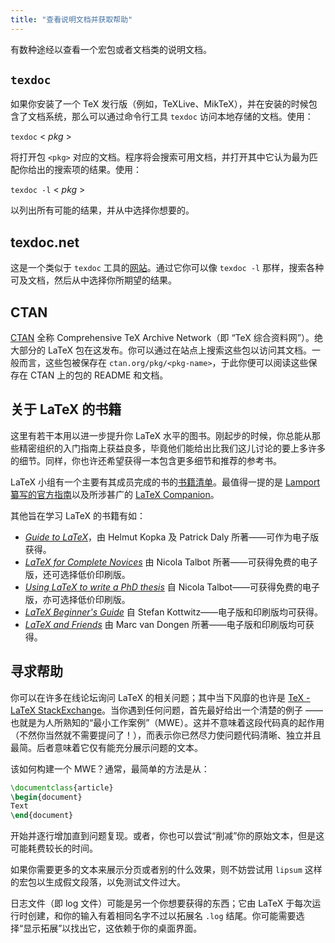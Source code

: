 ```yaml
---
title: "查看说明文档并获取帮助"
---
```

<!-- Translation to be added _after_ English text completed. -->

有数种途经以查看一个宏包或者文档类的说明文档。

## `texdoc`

如果你安装了一个 TeX 发行版（例如，TeXLive、MikTeX），并在安装的时候包含了文档系统，那么可以通过命令行工具 `texdoc` 访问本地存储的文档。使用：


`texdoc` < _pkg_ >


将打开包 `<pkg>` 对应的文档。程序将会搜索可用文档，并打开其中它认为最为匹配你给出的搜索项的结果。使用：


`texdoc -l` < _pkg_ >


以列出所有可能的结果，并从中选择你想要的。


## texdoc.net

这是一个类似于 `texdoc` 工具的[网站](https://texdoc.net/)。通过它你可以像 `texdoc -l` 那样，搜索各种可及文档，然后从中选择你所期望的结果。


## CTAN

[CTAN](https://www.ctan.org) 全称 Comprehensive TeX Archive Network（即 “TeX 综合资料网”）。绝大部分的 LaTeX 包在这发布。你可以通过在站点上搜索这些包以访问其文档。一般而言，这些包被保存在 `ctan.org/pkg/<pkg-name>`，于此你便可以阅读这些保存在 CTAN 上的包的 README 和文档。


## 关于 LaTeX 的书籍

这里有若干本用以进一步提升你 LaTeX 水平的图书。刚起步的时候，你总能从那些精密组织的入门指南上获益良多，毕竟他们能给出比我们这儿讨论的要上多许多的细节。同样，你也许还希望获得一本包含更多细节和推荐的参考书。

LaTeX 小组有一个主要有其成员完成的书的[书籍清单](https://www.latex-project.org/help/books)。最值得一提的是 [Lamport 纂写的官方指南](https://www.informit.com/store/latex-a-document-preparation-system-9780201529838)以及所涉甚广的 [LaTeX Companion](https://www.informit.com/store/latex-companion-9780201362992)。

其他旨在学习 LaTeX 的书籍有如：


- [_Guide to LaTeX_](https://www.informit.com/store/guide-to-latex-9780132651714)，由  Helmut
  Kopka 及 Patrick Daly 所著——可作为电子版获得。
- [_LaTeX for Complete Novices_](https://www.dickimaw-books.com/latex/novices/) 由
  Nicola Talbot 所著——可获得免费的电子版，还可选择低价印刷版。
- [_Using LaTeX to write a PhD thesis_](https://www.dickimaw-books.com/latex/thesis/) 自
  Nicola Talbot——可获得免费的电子版，亦可选择低价印刷版。
- [_LaTeX Beginner's Guide_](https://www.packtpub.com/gb/hardware-and-creative/latex-beginners-guide)
  自 Stefan Kottwitz——电子版和印刷版均可获得。
- [_LaTeX and Friends_](https://www.springer.com/gp/book/9783642238154) 由
  Marc van Dongen 所著——电子版和印刷版均可获得。


## 寻求帮助

你可以在许多在线论坛询问 LaTeX 的相关问题；其中当下风靡的也许是 [TeX - LaTeX StackExchange](https://tex.stackexchange.com)。当你遇到任何问题，首先最好给出一个清楚的例子 —— 也就是为人所熟知的“最小工作案例”（MWE）。这并不意味着这段代码真的起作用（不然你当然就不需要提问了！），而表示你已然尽力使问题代码清晰、独立并且最简。后者意味着它仅有能充分展示问题的文本。

该如何构建一个 MWE？通常，最简单的方法是从：

```latex
\documentclass{article}
\begin{document}
Text
\end{document}
```

开始并逐行增加直到问题复现。或者，你也可以尝试“削减”你的原始文本，但是这可能耗费较长的时间。

如果你需要更多的文本来展示分页或者别的什么效果，则不妨尝试用 `lipsum` 这样的宏包以生成假文段落，以免测试文件过大。


日志文件（即 log 文件）可能是另一个你想要获得的东西；它由 LaTeX 于每次运行时创建，和你的输入有着相同名字不过以拓展名 `.log` 结尾。你可能需要选择“显示拓展”以找出它，这依赖于你的桌面界面。